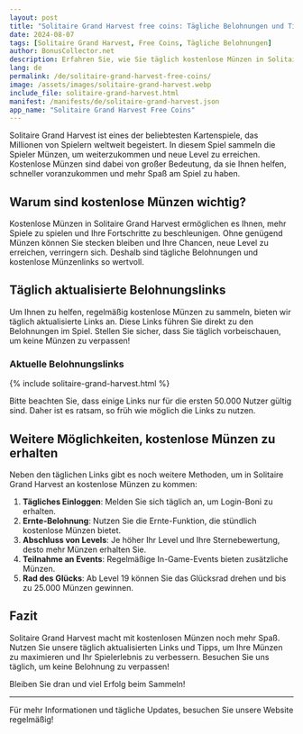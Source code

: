 ```yaml
---
layout: post
title: "Solitaire Grand Harvest free coins: Tägliche Belohnungen und Tipps"
date: 2024-08-07
tags: [Solitaire Grand Harvest, Free Coins, Tägliche Belohnungen]
author: BonusCollector.net
description: Erfahren Sie, wie Sie täglich kostenlose Münzen in Solitaire Grand Harvest erhalten können, und nutzen Sie unsere aktualisierten Links für maximale Belohnungen.
lang: de
permalink: /de/solitaire-grand-harvest-free-coins/
image: /assets/images/solitaire-grand-harvest.webp
include_file: solitaire-grand-harvest.html
manifest: /manifests/de/solitaire-grand-harvest.json
app_name: "Solitaire Grand Harvest Free Coins"
---
```


Solitaire Grand Harvest ist eines der beliebtesten Kartenspiele, das Millionen von Spielern weltweit begeistert. In diesem Spiel sammeln die Spieler Münzen, um weiterzukommen und neue Level zu erreichen. Kostenlose Münzen sind dabei von großer Bedeutung, da sie Ihnen helfen, schneller voranzukommen und mehr Spaß am Spiel zu haben.

## Warum sind kostenlose Münzen wichtig?

Kostenlose Münzen in Solitaire Grand Harvest ermöglichen es Ihnen, mehr Spiele zu spielen und Ihre Fortschritte zu beschleunigen. Ohne genügend Münzen können Sie stecken bleiben und Ihre Chancen, neue Level zu erreichen, verringern sich. Deshalb sind tägliche Belohnungen und kostenlose Münzenlinks so wertvoll.

## Täglich aktualisierte Belohnungslinks

Um Ihnen zu helfen, regelmäßig kostenlose Münzen zu sammeln, bieten wir täglich aktualisierte Links an. Diese Links führen Sie direkt zu den Belohnungen im Spiel. Stellen Sie sicher, dass Sie täglich vorbeischauen, um keine Münzen zu verpassen!

### Aktuelle Belohnungslinks

{% include solitaire-grand-harvest.html %}

Bitte beachten Sie, dass einige Links nur für die ersten 50.000 Nutzer gültig sind. Daher ist es ratsam, so früh wie möglich die Links zu nutzen.

## Weitere Möglichkeiten, kostenlose Münzen zu erhalten

Neben den täglichen Links gibt es noch weitere Methoden, um in Solitaire Grand Harvest an kostenlose Münzen zu kommen:

1. **Tägliches Einloggen**: Melden Sie sich täglich an, um Login-Boni zu erhalten.
2. **Ernte-Belohnung**: Nutzen Sie die Ernte-Funktion, die stündlich kostenlose Münzen bietet.
3. **Abschluss von Levels**: Je höher Ihr Level und Ihre Sternebewertung, desto mehr Münzen erhalten Sie.
4. **Teilnahme an Events**: Regelmäßige In-Game-Events bieten zusätzliche Münzen.
5. **Rad des Glücks**: Ab Level 19 können Sie das Glücksrad drehen und bis zu 25.000 Münzen gewinnen.

## Fazit

Solitaire Grand Harvest macht mit kostenlosen Münzen noch mehr Spaß. Nutzen Sie unsere täglich aktualisierten Links und Tipps, um Ihre Münzen zu maximieren und Ihr Spielerlebnis zu verbessern. Besuchen Sie uns täglich, um keine Belohnung zu verpassen!

Bleiben Sie dran und viel Erfolg beim Sammeln!

---

Für mehr Informationen und tägliche Updates, besuchen Sie unsere Website regelmäßig!